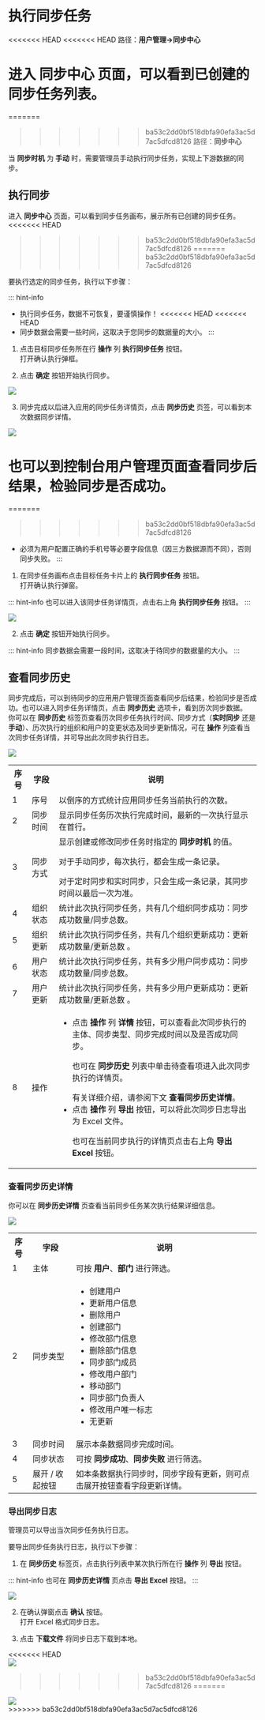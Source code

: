 # 执行同步任务

<LastUpdated/>

<<<<<<< HEAD
<<<<<<< HEAD
路径：**用户管理->同步中心**

进入 **同步中心** 页面，可以看到已创建的同步任务列表。
=======
=======
>>>>>>> ba53c2dd0bf518dbfa90efa3ac5d7ac5dfcd8126
路径：**同步中心**

当 **同步时机** 为 **手动** 时，需要管理员手动执行同步任务，实现上下游数据的同步。

## 执行同步

进入 **同步中心** 页面，可以看到同步任务画布，展示所有已创建的同步任务。
<<<<<<< HEAD
>>>>>>> ba53c2dd0bf518dbfa90efa3ac5d7ac5dfcd8126
=======
>>>>>>> ba53c2dd0bf518dbfa90efa3ac5d7ac5dfcd8126

要执行选定的同步任务，执行以下步骤：

::: hint-info
* 执行同步任务，数据不可恢复，要谨慎操作！
<<<<<<< HEAD
<<<<<<< HEAD
* 同步数据会需要一些时间，这取决于您同步的数据量的大小。
:::

1. 点击目标同步任务所在行 **操作** 列 **执行同步任务** 按钮。</br>打开确认执行弹框。

2. 点击 **确定** 按钮开始执行同步。

<img src='./images/execute-sync-task.png' > 

3. 同步完成以后进入应用的同步任务详情页，点击 **同步历史** 页签，可以看到本次数据同步详情。

<img src='./images/sync-history.png' >

也可以到控制台用户管理页面查看同步后结果，检验同步是否成功。
=======
=======
>>>>>>> ba53c2dd0bf518dbfa90efa3ac5d7ac5dfcd8126
* 必须为用户配置正确的手机号等必要字段信息（因三方数据源而不同），否则同步失败。
:::

1. 在同步任务画布点击目标任务卡片上的 **执行同步任务** 按钮。</br>打开确认执行弹窗。

::: hint-info
也可以进入该同步任务详情页，点击右上角 **执行同步任务** 按钮。
:::

<img src='./images/execute-sync-task.png' > 

2. 点击 **确定** 按钮开始执行同步。

::: hint-info
同步数据会需要一段时间，这取决于待同步的数据量的大小。
:::

## 查看同步历史

同步完成后，可以到待同步的应用用户管理页面查看同步后结果，检验同步是否成功。也可以进入同步任务详情页，点击 **同步历史** 选项卡，看到历次同步数据。</br>你可以在 **同步历史** 标签页查看历次同步任务执行时间、同步方式（**实时同步** 还是 **手动**）、历次执行的组织和用户的变更状态及同步更新情况，可在 **操作** 列查看当次同步任务详情，并可导出此次同步执行日志。

<img src='./images/sync-history.png' >

<table>
<tr>
<th valign="center">序号</th>
<th>字段</th>
<th>说明</th>
</tr>

<tr>
<td>1</td>
<td>序号 </td>
<td>以倒序的方式统计应用同步任务当前执行的次数。
</td>
</tr>

<tr>
<td>2</td>
<td>同步时间</td>
<td>显示同步任务历次执行完成时间，最新的一次执行显示在首行。</td>
</tr>

<tr>
<td>3</td>
<td>同步方式</td>
<td>显示创建或修改同步任务时指定的 <b>同步时机</b> 的值。</p>对于手动同步，每次执行，都会生成一条记录。</p>对于定时同步和实时同步，只会生成一条记录，其同步时间以最后一次为准。</td>
</tr>

<tr>
<td>4</td>
<td>组织状态</td>
<td>统计此次执行同步任务，共有几个组织同步成功：同步成功数量/同步总数。</td>
</tr>

<tr>
<td>5</td>
<td>组织更新</td>
<td>统计此次执行同步任务，共有几个组织更新成功：更新成功数量/更新总数
。</td>
</tr>

<tr>
<td>6</td>
<td>用户状态</td>
<td>统计此次执行同步任务，共有多少用户同步成功：同步成功数量/同步总数。</td>
</tr>

<tr>
<td>7</td>
<td>用户更新</td>
<td>统计此次执行同步任务，共有多少用户更新成功：更新成功数量/更新总数
。</td>
</tr>

<tr>
<td>8</td>
<td>操作</td>
<td>
<ul>
<li>点击 <b>操作</b> 列 <b>详情</b> 按钮，可以查看此次同步执行的主体、同步类型、同步完成时间以及是否成功同步。</p>也可在 <b>同步历史</b> 列表中单击待查看项进入此次同步执行的详情页。</p>有关详细介绍，请参阅下文 <b>查看同步历史详情</b>。</li>
<li>点击 <b>操作</b> 列 <b>导出</b> 按钮，可以将此次同步日志导出为 Excel 文件。</p>也可在当前同步执行的详情页点击右上角 <b>导出 Excel</b> 按钮。</li>
</ul>
</td>
</tr>
</table>

### 查看同步历史详情

你可以在 **同步历史详情** 页查看当前同步任务某次执行结果详细信息。

<img src='./images/sync-history-details.png' > 

<table>
<tr>
<th valign="center">序号</th>
<th>字段</th>
<th>说明</th>
</tr>

<tr>
<td>1</td>
<td>主体 </td>
<td>可按 <b>用户</b>、<b>部门</b> 进行筛选。
</td>
</tr>

<tr>
<td>2</td>
<td>同步类型</td>
<td><ul>
<li>创建用户</li>
<li>更新用户信息</li>
<li>删除用户</li>
<li>创建部门</li>
<li>修改部门信息</li>
<li>删除部门信息</li>
<li>同步部门成员</li>
<li>修改用户部门</li>
<li>移动部门</li>
<li>同步部门负责人</li>
<li>修改用户唯一标志</li>
<li>无更新</li></ul></td></tr>
<tr>
<td>3</td>
<td>同步时间</td>
<td>展示本条数据同步完成时间。</td>
</tr>

<tr>
<td>4</td>
<td>同步状态</td>
<td>可按 <b>同步成功</b>、<b>同步失败</b> 进行筛选。</td>
</tr>

<tr>
<td>5</td>
<td>展开 / 收起按钮</td>
<td>
如本条数据执行同步时，同步字段有更新，则可点击展开按钮查看字段更新详情。
</td>
</tr>
</table>

### 导出同步日志

管理员可以导出当次同步任务执行日志。

要导出同步任务执行日志，执行以下步骤：

1. 在 **同步历史** 标签页，点击执行列表中某次执行所在行 **操作** 列 **导出** 按钮。

::: hint-info
也可在 **同步历史详情** 页点击 **导出 Excel** 按钮。
:::

<img src="./images/export-sync-log.png" style="display:block;margin: 0 auto;">

2. 在确认弹窗点击 **确认** 按钮。</br>打开 Excel 格式同步日志。

3. 点击 **下载文件** 将同步日志下载到本地。

<<<<<<< HEAD
<img src="./images/excel-sync-log.png" style="display:block;margin: 0 auto;">
>>>>>>> ba53c2dd0bf518dbfa90efa3ac5d7ac5dfcd8126
=======
<img src="./images/excel-sync-log.png" style="display:block;margin: 0 auto;">
>>>>>>> ba53c2dd0bf518dbfa90efa3ac5d7ac5dfcd8126
